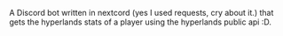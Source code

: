 A Discord bot written in nextcord (yes I used requests, cry about it.) that gets the hyperlands stats of a player using the hyperlands public api :D.
